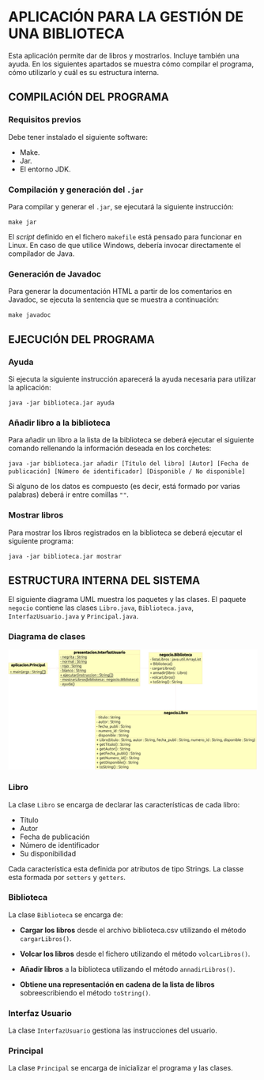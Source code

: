 # APLICACIÓN PARA LA GESTIÓN DE UNA BIBLIOTECA

Esta aplicación permite dar de libros y mostrarlos. Incluye también una ayuda. En los siguientes apartados se muestra cómo compilar el programa, cómo utilizarlo y cuál es su estructura interna.

## COMPILACIÓN DEL PROGRAMA

### Requisitos previos

Debe tener instalado el siguiente software:

- Make.
- Jar.
- El entorno JDK.

### Compilación y generación del `.jar`

Para compilar y generar el `.jar`, se ejecutará la siguiente instrucción:

```console
make jar
```

El _script_ definido en el fichero `makefile` está pensado para funcionar en Linux. En caso de que utilice Windows, debería invocar directamente el compilador de Java.

### Generación de Javadoc

Para generar la documentación HTML a partir de los comentarios en Javadoc, se ejecuta la sentencia que se muestra a continuación:

```console
make javadoc
```

## EJECUCIÓN DEL PROGRAMA
### Ayuda
Si ejecuta la siguiente instrucción aparecerá la ayuda necesaria para utilizar la aplicación:

```console
java -jar biblioteca.jar ayuda
```
### Añadir libro a la biblioteca
Para añadir un libro a la lista de la biblioteca se deberá ejecutar el siguiente comando rellenando la información deseada en los corchetes:

```console
java -jar biblioteca.jar añadir [Título del libro] [Autor] [Fecha de publicación] [Número de identificador] [Disponible / No disponible]
```
Si alguno de los datos es compuesto (es decir, está formado por varias palabras) deberá ir entre comillas `""`.

### Mostrar libros

Para mostrar los libros registrados en la biblioteca se deberá ejecutar el siguiente programa:

```console
java -jar biblioteca.jar mostrar
```

## ESTRUCTURA INTERNA DEL SISTEMA

El siguiente diagrama UML muestra los paquetes y las clases. El paquete `negocio` contiene las clases `Libro.java`, `Biblioteca.java`, `InterfazUsuario.java` y `Principal.java`. 
### Diagrama de clases
![Diagrama de clases](https://github.com/jpbernacer/Biblioteca/blob/53335f58c65671d428d89ec85da5967132980e71/Biblioteca%20Diagrama.png?raw=true)

### Libro
La clase `Libro` se encarga de declarar las características de cada libro: 
- Título
- Autor
- Fecha de publicación
- Número de identificador 
- Su disponibilidad

Cada característica esta definida por atributos de tipo Strings. La classe esta formada por `setters` y `getters`.

### Biblioteca
La clase `Biblioteca` se encarga de:

- **Cargar los libros** desde el archivo biblioteca.csv utilizando el método `cargarLibros()`.

- **Volcar los libros** desde el fichero utilizando el método `volcarLibros()`.

- **Añadir libros** a la biblioteca utilizando el método `annadirLibros()`.
- **Obtiene una representación en cadena de la lista de libros** sobreescribiendo el método `toString()`.

### Interfaz Usuario
La clase `InterfazUsuario` gestiona las instrucciones del usuario.

### Principal
La clase `Principal` se encarga de inicializar el programa y las clases.

